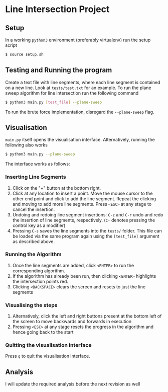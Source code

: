 # Line Intersection Project
## Setup
In a working `python3` environment (preferably virtualenv) run the setup script
```sh
$ source setup.sh
```
## Testing and Running the program
Create a text file with line segments, where each line segment is contained on a new line.
Look at `tests/test.txt` for an example.
To run the plane sweep algorithm for line intersection run the following command
```sh
$ python3 main.py [test_file] --plane-sweep
```
To run the brute force implementation, disregard the `--plane-sweep` flag.
## Visualisation
`main.py` itself opens the visualisation interface. Alternatively, running the following also
works
```sh
$ python3 main.py --plane-sweep
```
The interface works as follows:
### Inserting Line Segments
1. Click on the "+" button at the bottom right. 
2. Click at any location to insert a point. Move the mouse cursor to the other end point and click to add the 
   line segment. Repeat the clicking and moving to add more line segments. Press `<ESC>` at any stage to cancel 
   the insertion.
3. Undoing and redoing line segment insertions: `C-z` and `C-r` undo and redo the insertion of line segments,
   respectively. (`C-` denotes pressing the control key as a modifier)
4. Pressing `C-s` saves the line segments into the `tests/` folder. This file can be loaded via the same program
   again using the `[test_file]` argument as described above.
### Running the Algorithm
1. Once the line segments are added, click `<ENTER>` to run the corresponding algorithm.
2. If the algorithm has already been run, then clicking `<ENTER>` highlights the intersection points red.
3. Clicking `<BACKSPACE>` clears the screen and resets to just the line segments
### Visualising the steps
1. Alternatively, click the left and right buttons present at the bottom left of the screen to move backwards and
   forwards in execution
2. Pressing `<ESC>` at any stage resets the progress in the algorithm and hence going back to the start
### Quitting the visualisation interface
Press `q` to quit the visualisation interface.
## Analysis
I will update the required analysis before the next revision as well
